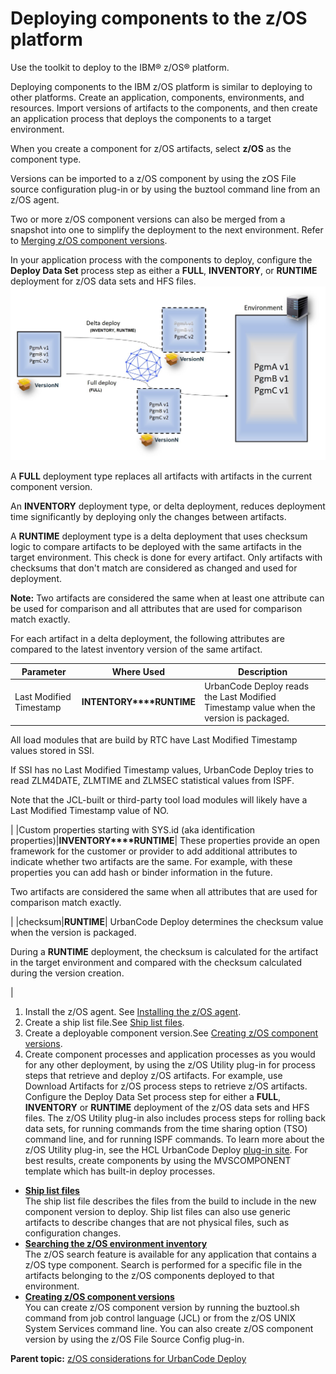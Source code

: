 # Deploying components to the z/OS platform

Use the toolkit to deploy to the IBM® z/OS® platform.

Deploying components to the IBM z/OS platform is similar to deploying to other platforms. Create an application, components, environments, and resources. Import versions of artifacts to the components, and then create an application process that deploys the components to a target environment.

When you create a component for z/OS artifacts, select **z/OS** as the component type.

Versions can be imported to a z/OS component by using the zOS File source configuration plug-in or by using the buztool command line from an z/OS agent.

Two or more z/OS component versions can also be merged from a snapshot into one to simplify the deployment to the next environment. Refer to [Merging z/OS component versions](zos_merge_comp.md#).

In your application process with the components to deploy, configure the **Deploy Data Set** process step as either a **FULL**, **INVENTORY**, or **RUNTIME** deployment for z/OS data sets and HFS files.![z/OS Data Set Deployment Types](../images/deploy_types.jpg)

A **FULL** deployment type replaces all artifacts with artifacts in the current component version.

An **INVENTORY** deployment type, or delta deployment, reduces deployment time significantly by deploying only the changes between artifacts.

A **RUNTIME** deployment type is a delta deployment that uses checksum logic to compare artifacts to be deployed with the same artifacts in the target environment. This check is done for every artifact. Only artifacts with checksums that don't match are considered as changed and used for deployment.

**Note:** Two artifacts are considered the same when at least one attribute can be used for comparison and all attributes that are used for comparison match exactly.

For each artifact in a delta deployment, the following attributes are compared to the latest inventory version of the same artifact.

|**Parameter**|**Where Used**|**Description**|
|-------------|--------------|---------------|
|Last Modified Timestamp|**INTENTORY****RUNTIME**| UrbanCode Deploy reads the Last Modified Timestamp value when the version is packaged.

 All load modules that are build by RTC have Last Modified Timestamp values stored in SSI.

 If SSI has no Last Modified Timestamp values, UrbanCode Deploy tries to read ZLM4DATE, ZLMTIME and ZLMSEC statistical values from ISPF.

 Note that the JCL-built or third-party tool load modules will likely have a Last Modified Timestamp value of NO.

 |
|Custom properties starting with SYS.id \(aka identification properties\)|**INVENTORY****RUNTIME**| These properties provide an open framework for the customer or provider to add additional attributes to indicate whether two artifacts are the same. For example, with these properties you can add hash or binder information in the future.

 Two artifacts are considered the same when all attributes that are used for comparison match exactly.

 |
|checksum|**RUNTIME**| UrbanCode Deploy determines the checksum value when the version is packaged.

 During a **RUNTIME** deployment, the checksum is calculated for the artifact in the target environment and compared with the checksum calculated during the version creation.

 |

1.   Install the z/OS agent. See [Installing the z/OS agent](../../com.udeploy.install.doc/topics/zos_installing_ov.md#). 
2.  Create a ship list file.See [Ship list files](zos_shiplistfiles.md).
3.  Create a deployable component version.See [Creating z/OS component versions](zos_runtools.md).
4.   Create component processes and application processes as you would for any other deployment, by using the z/OS Utility plug-in for process steps that retrieve and deploy z/OS artifacts. For example, use Download Artifacts for z/OS process steps to retrieve z/OS artifacts. Configure the Deploy Data Set process step for either a **FULL**, **INVENTORY** or **RUNTIME** deployment of the z/OS data sets and HFS files. The z/OS Utility plug-in also includes process steps for rolling back data sets, for running commands from the time sharing option \(TSO\) command line, and for running ISPF commands. To learn more about the z/OS Utility plug-in, see the HCL UrbanCode Deploy [plug-in site](http://developer.ibm.com/urbancode/plugins/ibm-urbancode-deploy/). For best results, create components by using the MVSCOMPONENT template which has built-in deploy processes.

-   **[Ship list files](../topics/zos_shiplistfiles.md)**  
The ship list file describes the files from the build to include in the new component version to deploy. Ship list files can also use generic artifacts to describe changes that are not physical files, such as configuration changes.
-   **[Searching the z/OS environment inventory](../topics/zos_search_inventory.md)**  
The z/OS search feature is available for any application that contains a z/OS type component. Search is performed for a specific file in the artifacts belonging to the z/OS components deployed to that environment.
-   **[Creating z/OS component versions](../topics/zos_runtools.md)**  
You can create z/OS component version by running the buztool.sh command from job control language \(JCL\) or from the z/OS UNIX System Services command line. You can also create z/OS component version by using the z/OS File Source Config plug-in.

**Parent topic:** [z/OS considerations for UrbanCode Deploy](../topics/zos_ch.md)

